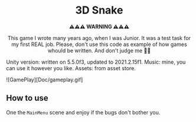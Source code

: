 <div align="center">
<h1>3D Snake</h1>

<b>⚠️⚠️⚠️ WARNING ⚠️⚠️⚠️</b>

This game I wrote many years ago, when I was Junior. It was a test task for my first REAL job. Please, don't use this code as example of how games whould be written. And don't judge me 🤷‍♂️
</div>

Unity version: written on 5.5.0f3, updated to 2021.2.15f1.
Music: mine, you can use it however you like.
Assets: from asset store.


![GamePlay][Doc/gameplay.gif]

## How to use

One the `MainMenu` scene and enjoy if the bugs don't bother you.